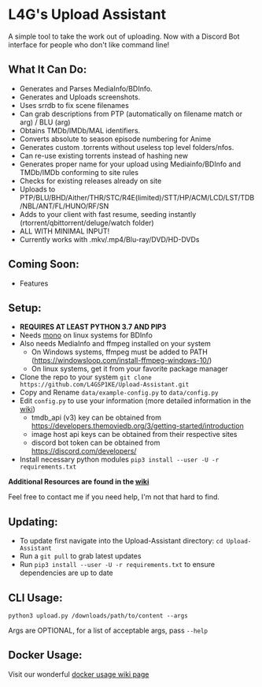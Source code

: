# L4G's Upload Assistant

A simple tool to take the work out of uploading. Now with a Discord Bot interface for people who don't like command line!

## What It Can Do:
  - Generates and Parses MediaInfo/BDInfo.
  - Generates and Uploads screenshots.
  - Uses srrdb to fix scene filenames
  - Can grab descriptions from PTP (automatically on filename match or arg) / BLU (arg)
  - Obtains TMDb/IMDb/MAL identifiers.
  - Converts absolute to season episode numbering for Anime
  - Generates custom .torrents without useless top level folders/nfos.
  - Can re-use existing torrents instead of hashing new
  - Generates proper name for your upload using Mediainfo/BDInfo and TMDb/IMDb conforming to site rules
  - Checks for existing releases already on site
  - Uploads to PTP/BLU/BHD/Aither/THR/STC/R4E(limited)/STT/HP/ACM/LCD/LST/TDB/NBL/ANT/FL/HUNO/RF/SN
  - Adds to your client with fast resume, seeding instantly (rtorrent/qbittorrent/deluge/watch folder)
  - ALL WITH MINIMAL INPUT!
  - Currently works with .mkv/.mp4/Blu-ray/DVD/HD-DVDs



## Coming Soon:
  - Features


  

## **Setup:**
   - **REQUIRES AT LEAST PYTHON 3.7 AND PIP3**
   - Needs [mono](https://www.mono-project.com/) on linux systems for BDInfo
   - Also needs MediaInfo and ffmpeg installed on your system
      - On Windows systems, ffmpeg must be added to PATH (https://windowsloop.com/install-ffmpeg-windows-10/)
      - On linux systems, get it from your favorite package manager
   - Clone the repo to your system `git clone https://github.com/L4GSP1KE/Upload-Assistant.git`
   - Copy and Rename `data/example-config.py` to `data/config.py`
   - Edit `config.py` to use your information (more detailed information in the [wiki](https://github.com/L4GSP1KE/Upload-Assistant/wiki))
      - tmdb_api (v3) key can be obtained from https://developers.themoviedb.org/3/getting-started/introduction
      - image host api keys can be obtained from their respective sites
      - discord bot token can be obtained from https://discord.com/developers/
   - Install necessary python modules `pip3 install --user -U -r requirements.txt`
     
   

   **Additional Resources are found in the [wiki](https://github.com/L4GSP1KE/Upload-Assistant/wiki)**
   
   Feel free to contact me if you need help, I'm not that hard to find.

## **Updating:**
  - To update first navigate into the Upload-Assistant directory: `cd Upload-Assistant`
  - Run a `git pull` to grab latest updates
  - Run `pip3 install --user -U -r requirements.txt` to ensure dependencies are up to date
## **CLI Usage:**
  
  `python3 upload.py /downloads/path/to/content --args`
  
  Args are OPTIONAL, for a list of acceptable args, pass `--help`
## **Docker Usage:**
  Visit our wonderful [docker usage wiki page](https://github.com/L4GSP1KE/Upload-Assistant/wiki/Docker)
